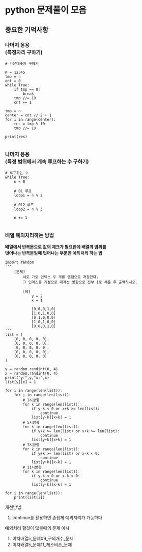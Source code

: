 # python 문제풀이 모음
## 중요한 기억사항
### 나머지 응용<br>(특정자리 구하기)
<pre><code># 가운데숫자 구하기

n = 12345
tmp = n
cnt = 0
while True:
    if tmp == 0:
        break
    tmp //= 10
    cnt += 1

tmp = n
center = cnt // 2 + 1
for i in range(center):
    res = tmp % 10
    tmp //= 10

print(res)

</code></pre>

### 나머지 응용<br>(특정 범위에서 계속 루프하는 수 구하기)
<pre><code># 루프하는 수 
while True:
    n = 0

    # 01 루프
    loop1 = n % 2

    # 012 루프
    loop2 = n % 3

    n += 1

</code></pre>

### 배열 예외처리하는 방법
<b>배열에서 반복문으로 값의 체크가 필요한데 배열의 범위를<br>벗어나는 반복문일때 벗어나는 부분만 예외처리 하는 법</b>
  
<pre><code>import random
'''
	[문제]
		세로 가로 인덱스 두 개를 랜덤으로 저장한다. 
		그 인덱스를 기점으로 대각선 방향으로 전부 1로 채운 후 출력하시오.
		    
		[예]
			y = 2
			x = 1
		    	
			[0,0,0,1,0]
			[1,0,1,0,0]
			[0,1,0,0,0]
			[1,0,1,0,0]
			[0,0,0,1,0]
'''
list = [
	[0, 0, 0, 0, 0],
	[0, 0, 0, 0, 0],
	[0, 0, 0, 0, 0],
	[0, 0, 0, 0, 0],
	[0, 0, 0, 0, 0]
]

y = random.randint(0, 4)
x = random.randint(0, 4)
print("y:",y,"x:",x)
list[y][x] = 1

for i in range(len(list)):
	for j in range(len(list)):
		# 1시방향
		for k in range(len(list)):
			if y-k < 0 or x+k >= len(list):
				continue
			list[y-k][x+k] = 1
		# 5시방향
		for k in range(len(list)):
			if y+k >= len(list) or x+k >= len(list):
				continue
			list[y+k][x+k] = 1
		# 7시방향
		for k in range(len(list)):
			if y+k >= len(list) or x-k < 0:
				continue
			list[y+k][x-k] = 1
		# 11시방향
		for k in range(len(list)):
			if y-k < 0 or x-k < 0:
				continue
			list[y-k][x-k] = 1

for i in range(len(list)):
	print(list[i])
</code></pre>  
  
개선방법  
1. continue를 활용하면 손쉽게 예외처리가 가능하다
  
예외처리 할것이 많을때의 문제 예시
1. 이차배열5_문제09_구의개수_문제  
2. 이차배열5_문제11_체스비숍_문제